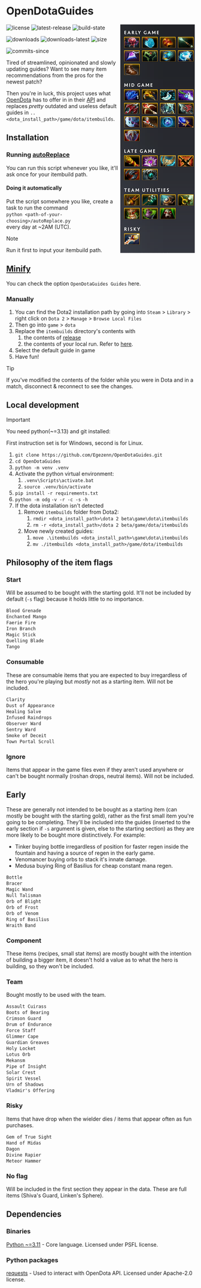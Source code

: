 # OpenDotaGuides

<img alt="Example guide" align="right" src="assets/image.png">

![license](https://img.shields.io/github/license/Egezenn/OpenDotaGuides?style=for-the-badge)
![latest-release](https://img.shields.io/github/v/release/Egezenn/OpenDotaGuides?style=for-the-badge)
![build-state](https://img.shields.io/github/actions/workflow/status/Egezenn/OpenDotaGuides/release.yml?style=for-the-badge)

![downloads](https://img.shields.io/github/downloads/Egezenn/OpenDotaGuides/total?style=for-the-badge)
![downloads-latest](https://img.shields.io/github/downloads/Egezenn/OpenDotaGuides/latest/total?style=for-the-badge)
![size](https://img.shields.io/github/repo-size/Egezenn/OpenDotaGuides?style=for-the-badge)

![commits-since](https://img.shields.io/github/commits-since/Egezenn/OpenDotaGuides/latest?style=for-the-badge)

Tired of streamlined, opinionated and slowly updating guides? Want to see many item recommendations from the pros for the newest patch?

Then you're in luck, this project uses what [OpenDota](https://www.opendota.com) has to offer in in their [API](https://docs.opendota.com) and replaces *pretty* outdated and useless default guides in `..<dota_install_path>/game/dota/itembuilds`.

## Installation

### Running [autoReplace](scripts/autoReplace.py)

You can run this script whenever you like, it'll ask once for your itembuild path.

#### Doing it automatically

Put the script somewhere you like, create a task to run the command  
`python <path-of-your-choosing>/autoReplace.py`  
every day at ~2AM (UTC).  
> [!NOTE]
> Run it first to input your itembuild path.

## [Minify](https://github.com/Egezenn/dota2-minify)

You can check the option `OpenDotaGuides Guides` here.

### Manually

1. You can find the Dota2 installation path by going into `Steam` \> `Library` \> right click on `Dota 2` \> `Manage` \> `Browse Local Files`
2. Then go into `game` \> `dota`
3. Replace the `itembuilds` directory's contents with
    1. the contents of [release](https://github.com/Egezenn/OpenDotaGuides/releases/latest)
    2. the contents of your local run. Refer to [here](#local-development).
4. Select the default guide in game
5. Have fun!

> [!TIP]
> If you've modified the contents of the folder while you were in Dota and in a match, disconnect & reconnect to see the changes.

## Local development

> [!IMPORTANT]
> You need python(~=3.13) and git installed:

First instruction set is for Windows, second is for Linux.

1. `git clone https://github.com/Egezenn/OpenDotaGuides.git`
2. `cd OpenDotaGuides`
3. `python -m venv .venv`
4. Activate the python virtual environment:
   1. `.venv\Scripts\activate.bat`
   2. `source .venv/bin/activate`
5. `pip install -r requirements.txt`
6. `python -m odg` `-v -r -c -s` `-h`
7. If the dota installation isn't detected
    1. Remove `itembuilds` folder from Dota2:
        1. `rmdir <dota_install_path>\dota 2 beta\game\dota\itembuilds`
        2. `rm -r <dota_install_path>/dota 2 beta/game/dota/itembuilds`
    2. Move newly created guides:
        1. `move .\itembuilds <dota_install_path>\game\dota\itembuilds`
        2. `mv ./itembuilds <dota_install_path>/game/dota/itembuilds`

## Philosophy of the item flags

### Start

Will be assumed to be bought with the starting gold. It'll not be included by default (`-s` flag) because it holds little to no importance.

```
Blood Grenade
Enchanted Mango
Faerie Fire
Iron Branch
Magic Stick
Quelling Blade
Tango
```

### Consumable

These are consumable items that you are expected to buy irregardless of the hero you're playing but _mostly_ not as a starting item. Will not be included.

```
Clarity
Dust of Appearance
Healing Salve
Infused Raindrops
Observer Ward
Sentry Ward
Smoke of Deceit
Town Portal Scroll
```

### Ignore

Items that appear in the game files even if they aren't used anywhere or can't be bought normally (roshan drops, neutral items). Will not be included.

## Early

These are generally not intended to be bought as a starting item (can mostly be bought with the starting gold), rather as the first small item you're going to be completing. They'll be included into the guides (inserted to the early section if `-s` argument is given, else to the starting section) as they are more likely to be bought more distinctively. For example:

- Tinker buying bottle irregardless of position for faster regen inside the fountain and having a source of regen in the early game.
- Venomancer buying orbs to stack it's innate damage.
- Medusa buying Ring of Basilius for cheap constant mana regen.

```
Bottle
Bracer
Magic Wand
Null Talisman
Orb of Blight
Orb of Frost
Orb of Venom
Ring of Basilius
Wraith Band
```

### Component

These items (recipes, small stat items) are mostly bought with the intention of building a bigger item, it doesn't hold a value as to what the hero is building, so they won't be included.

### Team

Bought mostly to be used with the team.

```
Assault Cuirass
Boots of Bearing
Crimson Guard
Drum of Endurance
Force Staff
Glimmer Cape
Guardian Greaves
Holy Locket
Lotus Orb
Mekansm
Pipe of Insight
Solar Crest
Spirit Vessel
Urn of Shadows
Vladmir's Offering
```

### Risky

Items that have drop when the wielder dies / items that appear often as fun purchases.

```
Gem of True Sight
Hand of Midas
Dagon
Divine Rapier
Meteor Hammer
```

### No flag

Will be included in the first section they appear in the data. These are full items (Shiva's Guard, Linken's Sphere).

## Dependencies

### Binaries

[Python ~=3.11](https://www.python.org) - Core language. Licensed under PSFL license.

### Python packages

[requests](https://github.com/psf/requests) - Used to interact with OpenDota API. Licensed under Apache-2.0 license.

